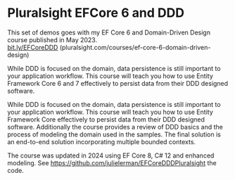 # Pluralsight EFCore 6 and DDD
This set of demos goes with my EF Core 6 and Domain-Driven Design course published in May 2023.  
[bit.ly/EFCoreDDD](https://bit.ly/EFCoreDDD)
(pluralsight.com/courses/ef-core-6-domain-driven-design)

While DDD is focused on the domain, data persistence is still important to your application workflow. This course will teach you how to use Entity Framework Core 6 and 7 effectively to persist data from their DDD designed software. 

While DDD is focused on the domain, data persistence is still important to your application workflow. This course will teach you how to use Entity Framework Core effectively to persist data from their DDD designed software. Additionally the course provides a review of DDD basics and the process of modeling the domain used in the samples. The final solution is an end-to-end solution incorporating multiple bounded contexts.

The course was updated in 2024 using EF Core 8, C# 12 and enhanced modeling. See https://github.com/julielerman/EFCoreDDDPluralsight the code.
